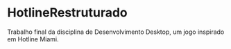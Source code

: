 # HotlineRestruturado
Trabalho final da disciplina de Desenvolvimento Desktop, um jogo inspirado em Hotline Miami.
